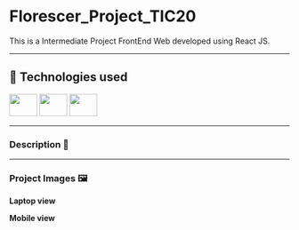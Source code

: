 # Florescer_Project_TIC20

This is a Intermediate Project FrontEnd Web developed using React JS.

---

## 🚀 **Technologies used**

<div>
  <img  height="40" width="50" src="https://cdn.jsdelivr.net/gh/devicons/devicon@latest/icons/react/react-original-wordmark.svg" />
  
  <img  height="40" width="50" src="https://cdn.jsdelivr.net/gh/devicons/devicon@latest/icons/framermotion/framermotion-original.svg" />
      
  <img height="40" width="50" src="https://cdn.jsdelivr.net/gh/devicons/devicon@latest/icons/swiper/swiper-original.svg" />
              
</div>

---

### **Description** 📝



---

### **Project Images** 🖼️

<div>
  
  **Laptop view**

 

  **Mobile view**
  
  

